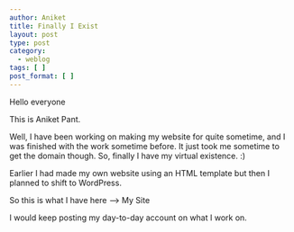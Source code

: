 ```yaml
---
author: Aniket
title: Finally I Exist
layout: post
type: post
category:
  - weblog
tags: [ ]
post_format: [ ]
---
```

Hello everyone

This is Aniket Pant.

Well, I have been working on making my website for quite sometime, and I was finished with the work sometime before. It just took me sometime to get the domain though. So, finally I have my virtual existence. :)

Earlier I had made my own website using an HTML template but then I planned to shift to WordPress.

So this is what I have here –> My Site

I would keep posting my day-to-day account on what I work on.
